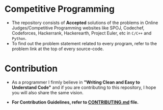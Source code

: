 # Competitive Programming
* The repository consists of **Accepted** solutions of the problems in Online Judges/Competitive Programming websites like SPOJ, Codechef, Codeforces, Hackerrank, Hackerearth, Project Euler, etc in `C/C++` and `Python`.
* To find out the problem statement related to every program, refer to the problem link at the top of every source-code.  

# Contribution  
* As a programmer I firmly believe in **"Writing Clean and Easy to Understand Code"** and if you are contributing to this repository, I hope you will also share the same vision.

*   **For Contribution Guidelines, refer to [CONTRIBUTING.md](https://github.com/strikersps/Competitive-Programming/blob/master/CONTRIBUTING.md) file.**
